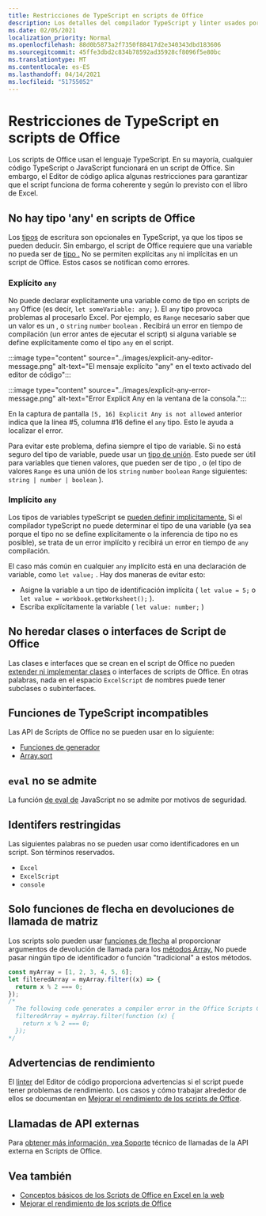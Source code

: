 ```yaml
---
title: Restricciones de TypeScript en scripts de Office
description: Los detalles del compilador TypeScript y linter usados por el Editor de código de scripts de Office.
ms.date: 02/05/2021
localization_priority: Normal
ms.openlocfilehash: 88d0b5873a2f7350f88417d2e340343dbd183606
ms.sourcegitcommit: 45ffe3dbd2c834b78592ad35928cf8096f5e80bc
ms.translationtype: MT
ms.contentlocale: es-ES
ms.lasthandoff: 04/14/2021
ms.locfileid: "51755052"
---
```

# <a name="typescript-restrictions-in-office-scripts"></a>Restricciones de TypeScript en scripts de Office

Los scripts de Office usan el lenguaje TypeScript. En su mayoría, cualquier código TypeScript o JavaScript funcionará en un script de Office. Sin embargo, el Editor de código aplica algunas restricciones para garantizar que el script funciona de forma coherente y según lo previsto con el libro de Excel.

## <a name="no-any-type-in-office-scripts"></a>No hay tipo 'any' en scripts de Office

Los [tipos](https://www.typescriptlang.org/docs/handbook/typescript-in-5-minutes.html) de escritura son opcionales en TypeScript, ya que los tipos se pueden deducir. Sin embargo, el script de Office requiere que una variable no pueda ser de [tipo .](https://www.typescriptlang.org/docs/handbook/basic-types.html#any) No se permiten explícitas `any` ni implícitas en un script de Office. Estos casos se notifican como errores.

### <a name="explicit-any"></a>Explícito `any`

No puede declarar explícitamente una variable como de tipo en scripts de `any` Office (es decir, `let someVariable: any;` ). El `any` tipo provoca problemas al procesarlo Excel. Por ejemplo, es `Range` necesario saber que un valor es un , o `string` `number` `boolean` . Recibirá un error en tiempo de compilación (un error antes de ejecutar el script) si alguna variable se define explícitamente como el tipo `any` en el script.

:::image type="content" source="../images/explicit-any-editor-message.png" alt-text="El mensaje explícito &quot;any&quot; en el texto activado del editor de código":::

:::image type="content" source="../images/explicit-any-error-message.png" alt-text="Error Explicit Any en la ventana de la consola.":::

En la captura de pantalla `[5, 16] Explicit Any is not allowed` anterior indica que la línea #5, columna #16 define el `any` tipo. Esto le ayuda a localizar el error.

Para evitar este problema, defina siempre el tipo de variable. Si no está seguro del tipo de variable, puede usar un [tipo de unión](https://www.typescriptlang.org/docs/handbook/unions-and-intersections.html). Esto puede ser útil para variables que tienen valores, que pueden ser de tipo , o (el tipo de valores `Range` es una unión de los `string` `number` `boolean` `Range` siguientes: `string | number | boolean` ).

### <a name="implicit-any"></a>Implícito `any`

Los tipos de variables typeScript se [pueden definir implícitamente.](https://www.typescriptlang.org/docs/handbook/type-inference.html) Si el compilador typeScript no puede determinar el tipo de una variable (ya sea porque el tipo no se define explícitamente o la inferencia de tipo no es posible), se trata de un error implícito y recibirá un error en tiempo de `any` compilación.

El caso más común en cualquier `any` implícito está en una declaración de variable, como `let value;` . Hay dos maneras de evitar esto:

* Asigne la variable a un tipo de identificación implícita ( `let value = 5;` o `let value = workbook.getWorksheet();` ).
* Escriba explícitamente la variable ( `let value: number;` )

## <a name="no-inheriting-office-script-classes-or-interfaces"></a>No heredar clases o interfaces de Script de Office

Las clases e interfaces que se crean en el script de Office no pueden [extender ni implementar clases](https://www.typescriptlang.org/docs/handbook/classes.html#inheritance) o interfaces de scripts de Office. En otras palabras, nada en el espacio `ExcelScript` de nombres puede tener subclases o subinterfaces.

## <a name="incompatible-typescript-functions"></a>Funciones de TypeScript incompatibles

Las API de Scripts de Office no se pueden usar en lo siguiente:

* [Funciones de generador](https://developer.mozilla.org/docs/Web/JavaScript/Guide/Iterators_and_Generators#generator_functions)
* [Array.sort](https://developer.mozilla.org/docs/Web/JavaScript/Reference/Global_Objects/Array/sort)

## <a name="eval-is-not-supported"></a>`eval` no se admite

La función [de eval de](https://developer.mozilla.org/docs/Web/JavaScript/Reference/Global_Objects/eval) JavaScript no se admite por motivos de seguridad.

## <a name="restricted-identifers"></a>Identifers restringidas

Las siguientes palabras no se pueden usar como identificadores en un script. Son términos reservados.

* `Excel`
* `ExcelScript`
* `console`

## <a name="only-arrow-functions-in-array-callbacks"></a>Solo funciones de flecha en devoluciones de llamada de matriz

Los scripts solo pueden usar [funciones de flecha](https://developer.mozilla.org/docs/Web/JavaScript/Reference/Functions/Arrow_functions) al proporcionar argumentos de devolución de llamada para los [métodos Array.](https://developer.mozilla.org/docs/Web/JavaScript/Reference/Global_Objects/Array) No puede pasar ningún tipo de identificador o función "tradicional" a estos métodos.

```TypeScript
const myArray = [1, 2, 3, 4, 5, 6];
let filteredArray = myArray.filter((x) => {
  return x % 2 === 0;
});
/*
  The following code generates a compiler error in the Office Scripts Code Editor.
  filteredArray = myArray.filter(function (x) {
    return x % 2 === 0;
  });
*/
```

## <a name="performance-warnings"></a>Advertencias de rendimiento

El [linter](https://wikipedia.org/wiki/Lint_(software)) del Editor de código proporciona advertencias si el script puede tener problemas de rendimiento. Los casos y cómo trabajar alrededor de ellos se documentan en [Mejorar el rendimiento de los scripts de Office](web-client-performance.md).

## <a name="external-api-calls"></a>Llamadas de API externas

Para [obtener más información, vea Soporte](external-calls.md) técnico de llamadas de la API externa en Scripts de Office.

## <a name="see-also"></a>Vea también

* [Conceptos básicos de los Scripts de Office en Excel en la web](scripting-fundamentals.md)
* [Mejorar el rendimiento de los scripts de Office](web-client-performance.md)
